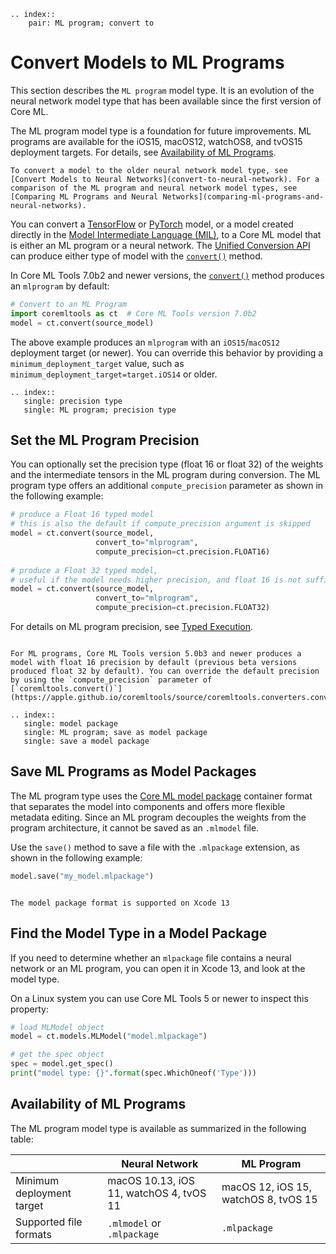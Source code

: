 ```{eval-rst}
.. index::
    pair: ML program; convert to
```


# Convert Models to ML Programs

This section describes the `ML program` model type. It is an evolution of the neural network model type that has been available since the first version of Core ML. 

The ML program model type is a foundation for future improvements. ML programs are available for the iOS15, macOS12, watchOS8, and tvOS15 deployment targets. For details, see [Availability of ML Programs](#availability-of-ml-programs).

```{note}
To convert a model to the older neural network model type, see [Convert Models to Neural Networks](convert-to-neural-network). For a comparison of the ML program and neural network model types, see [Comparing ML Programs and Neural Networks](comparing-ml-programs-and-neural-networks).
```

You can convert a [TensorFlow](https://www.tensorflow.org "TensorFlow") or [PyTorch](https://pytorch.org "PyTorch") model, or a model created directly in the [Model Intermediate Language (MIL)](model-intermediate-language), to a Core ML model that is either  an ML program or a neural network. The [Unified Conversion API](unified-conversion-api) can produce either type of model with the [`convert()`](https://apple.github.io/coremltools/source/coremltools.converters.convert.html#coremltools.converters._converters_entry.convert) method.

In Core ML Tools 7.0b2 and newer versions, the [`convert()`](https://apple.github.io/coremltools/source/coremltools.converters.convert.html#module-coremltools.converters._converters_entry) method produces an `mlprogram` by default:

```python
# Convert to an ML Program
import coremltools as ct  # Core ML Tools version 7.0b2
model = ct.convert(source_model)
```

The above example produces an `mlprogram` with an `iOS15`/`macOS12` deployment target (or newer). You can override this behavior by providing a `minimum_deployment_target` value, such as `minimum_deployment_target=target.iOS14` or older.

```{eval-rst}
.. index:: 
   single: precision type
   single: ML program; precision type
```

## Set the ML Program Precision

You can optionally set the precision type (float 16 or float 32) of the weights and the intermediate tensors in the ML program during conversion. The ML program type offers an additional `compute_precision` parameter as shown in the following example:

```python
# produce a Float 16 typed model
# this is also the default if compute_precision argument is skipped
model = ct.convert(source_model, 
                   convert_to="mlprogram", 
                   compute_precision=ct.precision.FLOAT16)
                    
# produce a Float 32 typed model,
# useful if the model needs higher precision, and float 16 is not sufficient 
model = ct.convert(source_model, 
                   convert_to="mlprogram", 
                   compute_precision=ct.precision.FLOAT32)
```

For details on ML program precision, see [Typed Execution](typed-execution).

```{admonition} Float 16 Default

For ML programs, Core ML Tools version 5.0b3 and newer produces a model with float 16 precision by default (previous beta versions produced float 32 by default). You can override the default precision by using the `compute_precision` parameter of [`coremltools.convert()`](https://apple.github.io/coremltools/source/coremltools.converters.convert.html#coremltools.converters._converters_entry.convert).
```

```{eval-rst}
.. index:: 
   single: model package
   single: ML program; save as model package
   single: save a model package
```

## Save ML Programs as Model Packages

The ML program type uses the [Core ML model package](https://developer.apple.com/documentation/coreml/updating_a_model_file_to_a_model_package) container format that separates the model into components and offers more flexible metadata editing. Since an ML program decouples the weights from the program architecture, it cannot be saved as an `.mlmodel` file.

Use the `save()` method to save a file with the `.mlpackage` extension, as shown in the following example:

```python
model.save("my_model.mlpackage")
```

```{warning} Requires Xcode 13 and Newer

The model package format is supported on Xcode 13

```

## Find the Model Type in a Model Package

If you need to determine whether an `mlpackage` file contains a neural network or an ML program, you can open it in Xcode 13, and look at the model type.

On a Linux system you can use Core ML Tools 5 or newer to inspect this property: 

```python
# load MLModel object
model = ct.models.MLModel("model.mlpackage")

# get the spec object
spec = model.get_spec()
print("model type: {}".format(spec.WhichOneof('Type')))
```

## Availability of ML Programs

The ML program model type is available as summarized in the following table: 

|   | Neural Network | ML Program |
| ----------- | ----------- | ----------- |
| Minimum deployment target | macOS 10.13, iOS 11, watchOS 4, tvOS 11 | macOS 12, iOS 15, watchOS 8, tvOS 15 |
| Supported file formats | `.mlmodel` or `.mlpackage` | `.mlpackage` |



